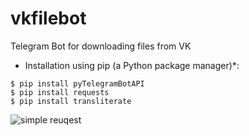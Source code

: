 # vkfilebot
Telegram Bot for downloading files from VK
* Installation using pip (a Python package manager)*:

```
$ pip install pyTelegramBotAPI
$ pip install requests
$ pip install transliterate
```


![simple reuqest](https://github.com/ddci/vkfilebot/blob/master/img/overview.jpg?raw=true)
